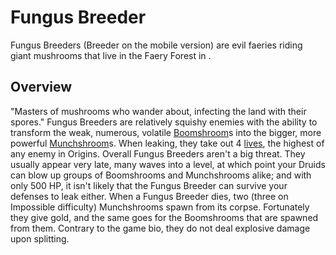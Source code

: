 # Fungus Breeder

Fungus Breeders (Breeder on the mobile version) are evil faeries riding giant mushrooms that live in the Faery Forest in .
## Overview

"Masters of mushrooms who wander about, infecting the land with their spores."
Fungus Breeders are relatively squishy enemies with the ability to transform the weak, numerous, volatile [Boomshroom](Boomshroom)s into the bigger, more powerful [Munchshroom](Munchshroom)s. When leaking, they take out 4 [lives](lives), the highest of any enemy in Origins.
Overall Fungus Breeders aren't a big threat. They usually appear very late, many waves into a level, at which point your Druids can blow up groups of Boomshrooms and Munchshrooms alike; and with only 500 HP, it isn't likely that the Fungus Breeder can survive your defenses to leak either. When a Fungus Breeder dies, two (three on Impossible difficulty) Munchshrooms spawn from its corpse. Fortunately they give gold, and the same goes for the Boomshrooms that are spawned from them. Contrary to the game bio, they do not deal explosive damage upon splitting.